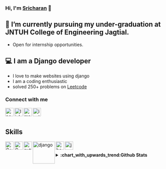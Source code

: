 ### Hi, I'm <a href="https://vodnalasricharan.github.io">Sricharan</a> 👋
<!--
**vodnalasricharan/vodnalasricharan** is a ✨ _special_ ✨ repository because its `README.md` (this file) appears on your GitHub profile.

Here are some ideas to get you started:

- 🔭 I’m currently working on ...
- 🌱 I’m currently learning ...
- 👯 I’m looking to collaborate on ...
- 🤔 I’m looking for help with ...
- 💬 Ask me about ...
- 📫 How to reach me: ...
- 😄 Pronouns: ...
- ⚡ Fun fact: ...
-->


## :school: I’m currently pursuing my under-graduation at JNTUH College of Engineering Jagtial.

- Open for internship opportunities.


## 💻 I am a Django developer

- I love to make websites using django
- I am a coding enthusiastic
- solved 250+ problems on [Leetcode](https://leetcode.com/vodnalasricharan/)




### Connect with me

<a href='https://vodnalasricharan.github.io'><img align="left" width="26px" alt="portfolio" src="https://cdn.iconscout.com/icon/free/png-256/globe-416-444762.png"></a>
<a href='https://www.linkedin.com/in/sricharanvodnala/'><img align="left" width="26px" alt="linkedin" src="https://image.flaticon.com/icons/png/512/174/174857.png"></a>
<a href='mailto:vodnalasricharan@gmail.com'><img align="left" width="26px" alt="mail" src="https://raw.githubusercontent.com/gilbarbara/logos/f4c8e8b933aa80ce83b6d6d387e016bf4cb4e376/logos/google-gmail.svg"></a>
<a href="https://www.instagram.com/sricharanvodnala/"><img align="left" width="26px" alt="instagram" src="https://image.flaticon.com/icons/png/128/1384/1384063.png"></a>
<br>
<br>
## Skills

<img align="left" alt="C++" width="26px" src="https://raw.githubusercontent.com/jmnote/z-icons/master/svg/cpp.svg" />
<img align="left" alt="C" width="26px" src="https://raw.githubusercontent.com/jmnote/z-icons/master/svg/c.svg" />
<img align="left" alt="python" width="26px" src="https://raw.githubusercontent.com/jmnote/z-icons/master/svg/python.svg" /> 
<img align="left" alt="django" width="70px" src="https://raw.githubusercontent.com/gilbarbara/logos/f4c8e8b933aa80ce83b6d6d387e016bf4cb4e376/logos/django.svg">
<img align="left" alt="bootstrap" width="26px" src="https://raw.githubusercontent.com/gilbarbara/logos/f4c8e8b933aa80ce83b6d6d387e016bf4cb4e376/logos/bootstrap.svg">
<img align="left" alt="jupyter" width="26px" src="https://raw.githubusercontent.com/gilbarbara/logos/f4c8e8b933aa80ce83b6d6d387e016bf4cb4e376/logos/jupyter.svg">

<br>
<br>
<details align="left">
  <summary><b>:chart_with_upwards_trend:Github Stats</b></summary>
<br>
<img alt="sicharanstats" src="https://github-readme-stats.vercel.app/api?username=vodnalasricharan&show_icons=true&include_all_commits=true&theme=radical">
</details>

